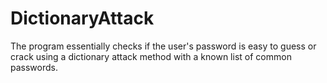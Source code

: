 # DictionaryAttack
The program essentially checks if the user's password is easy to guess or crack using a dictionary attack method with a known list of common passwords.
